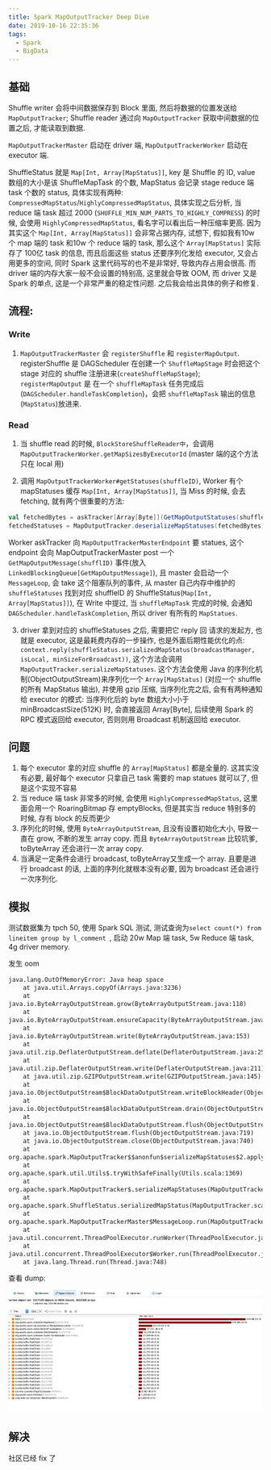 ```yaml
---
title: Spark MapOutputTracker Deep Dive
date: 2019-10-16 22:35:36
tags:
  - Spark
  - BigData
---
```


## 基础
Shuffle writer 会将中间数据保存到 Block 里面, 然后将数据的位置发送给 `MapOutputTracker`; Shuffle reader 通过向 `MapOutputTracker` 获取中间数据的位置之后, 才能读取到数据.

`MapOutputTrackerMaster` 启动在 driver 端, `MapOutputTrackerWorker` 启动在 executor 端.

ShuffleStatus 就是 `Map[Int, Array[MapStatus]]`, key 是 Shuffle 的 ID, value 数组的大小是该 ShuffleMapTask 的个数, MapStatus 会记录 stage reduce 端 task 个数的 status, 具体实现有两种: `CompressedMapStatus`/`HighlyCompressedMapStatus`, 具体实现之后分析, 当 reduce 端 task 超过 2000 (`SHUFFLE_MIN_NUM_PARTS_TO_HIGHLY_COMPRESS`) 的时候, 会使用 `HighlyCompressedMapStatus`, 看名字可以看出后一种压缩率更高. 因为其实这个 `Map[Int, Array[MapStatus]]` 会非常占据内存, 试想下, 假如我有10w 个 map 端的 task 和10w 个 reduce 端的 task, 那么这个 `Array[MapStatus]` 实际存了 100亿 task 的信息, 而且后面这些 status 还要序列化发给 executor, 又会占用更多的空间, 同时 Spark 这里代码写的也不是非常好, 导致内存占用会很高. 而 driver 端的内存大家一般不会设置的特别高, 这里就会导致 OOM, 而 driver 又是 Spark 的单点, 这是一个非常严重的稳定性问题. 之后我会给出具体的例子和修复.

## 流程:

### Write
1. `MapOutputTrackerMaster` 会 `registerShuffle` 和 `registerMapOutput`. registerShuffle 是 DAGScheduler 在创建一个 `ShuffleMapStage` 时会把这个 stage 对应的 shuffle 注册进来(`createShuffleMapStage`); `registerMapOutput` 是 在一个 `shuffleMapTask` 任务完成后(`DAGScheduler.handleTaskCompletion`)，会把 `shuffleMapTask` 输出的信息(`MapStatus`)放进来.

### Read
1. 当 shuffle read 的时候, `BlockStoreShuffleReader中`，会调用 `MapOutputTrackerWorker.getMapSizesByExecutorId` (master 端的这个方法只在 local 用)

2. 调用 `MapOutputTrackerWorker#getStatuses(shuffleID)`, Worker 有个 mapStatuses 缓存 `Map[Int, Array[MapStatus]]`, 当 Miss 的时候, 会去 fetching, 就有两个很重要的方法:
```scala
val fetchedBytes = askTracker[Array[Byte]](GetMapOutputStatuses(shuffleId))
fetchedStatuses = MapOutputTracker.deserializeMapStatuses(fetchedBytes) // 有两种模式 direct 的和 broadcast 的
```
Worker askTracker 向 `MapOutputTrackerMasterEndpoint` 要 statues, 这个 endpoint 会向 MapOutputTrackerMaster post 一个 `GetMapOutputMessage(shufflID)` 事件(放入 `LinkedBlockingQueue[GetMapOutputMessage]`), 且 master 会启动一个 `MessageLoop`, 会 take 这个阻塞队列的事件, 从 master 自己内存中维护的 `shuffleStatuses` 找到对应 shuffleID 的 ShuffleStatus(`Map[Int, Array[MapStatus]]`), 在 Write 中提过, 当 `shuffleMapTask` 完成的时候, 会通知 `DAGScheduler.handleTaskCompletion`, 所以 driver 有所有的 `MapStatues`.

3. driver 拿到对应的 shuffleStatuses 之后, 需要把它 reply 回 请求的发起方, 也就是 executor, 这是最耗费内存的一步操作, 也是外面后期性能优化的点: `context.reply(shuffleStatus.serializedMapStatus(broadcastManager, isLocal, minSizeForBroadcast))`, 这个方法会调用 `MapOutputTracker.serializeMapStatuses`. 这个方法会使用 Java 的序列化机制(ObjectOutputStream)来序列化一个 `Array[MapStatus]` (对应一个 shuffle 的所有 MapStatus 输出), 并使用 gzip 压缩, 当序列化完之后, 会有有两种通知给 executor 的模式: 当序列化后的 byte 数组大小小于 minBroadcastSize(512K) 时, 会直接返回 Array[Byte], 后续使用 Spark 的 RPC 模式返回给 executor, 否则则用 Broadcast 机制返回给 executor.

## 问题

1. 每个 executor 拿的对应 shuffle 的 `Array[MapStatus]` 都是全量的. 这其实没有必要, 最好每个 executor 只拿自己 task 需要的 map statues 就可以了, 但是这个实现不容易
2. 当 reduce 端 task 非常多的时候, 会使用 `HighlyCompressedMapStatus`, 这里面会用一个 RoaringBitmap 存 emptyBlocks, 但是其实当 reduce 特别多的时候, 存有 block 的反而更少 
3. 序列化的时候, 使用 `ByteArrayOutputStream`, 且没有设置初始化大小, 导致一直在 grow, 不断的发生 array copy. 而且 `ByteArrayOutputStream` 比较坑爹, toByteArray 还会进行一次 array copy.
4. 当满足一定条件会进行 broadcast, toByteArray又生成一个 array. 且要是进行 broadcast 的话, 上面的序列化就根本没有必要, 因为 broadcast 还会进行一次序列化.

## 模拟
测试数据集为 tpch 50, 使用 Spark SQL 测试, 测试查询为`select count(*) from lineitem group by l_comment `, 启动 20w Map 端 task, 5w Reduce 端 task, 4g driver memory.

发生 oom
```
java.lang.OutOfMemoryError: Java heap space
    at java.util.Arrays.copyOf(Arrays.java:3236)
    at java.io.ByteArrayOutputStream.grow(ByteArrayOutputStream.java:118)
    at java.io.ByteArrayOutputStream.ensureCapacity(ByteArrayOutputStream.java:93)
    at java.io.ByteArrayOutputStream.write(ByteArrayOutputStream.java:153)
    at java.util.zip.DeflaterOutputStream.deflate(DeflaterOutputStream.java:253)
    at java.util.zip.DeflaterOutputStream.write(DeflaterOutputStream.java:211)
    at java.util.zip.GZIPOutputStream.write(GZIPOutputStream.java:145)
    at java.io.ObjectOutputStream$BlockDataOutputStream.writeBlockHeader(ObjectOutputStream.java:1894)
    at java.io.ObjectOutputStream$BlockDataOutputStream.drain(ObjectOutputStream.java:1875)
    at java.io.ObjectOutputStream$BlockDataOutputStream.flush(ObjectOutputStream.java:1822)
    at java.io.ObjectOutputStream.flush(ObjectOutputStream.java:719)
    at java.io.ObjectOutputStream.close(ObjectOutputStream.java:740)
    at org.apache.spark.MapOutputTracker$$anonfun$serializeMapStatuses$2.apply$mcV$sp(MapOutputTracker.scala:804)
    at org.apache.spark.util.Utils$.tryWithSafeFinally(Utils.scala:1369)
    at org.apache.spark.MapOutputTracker$.serializeMapStatuses(MapOutputTracker.scala:803)
    at org.apache.spark.ShuffleStatus.serializedMapStatus(MapOutputTracker.scala:174)
    at org.apache.spark.MapOutputTrackerMaster$MessageLoop.run(MapOutputTracker.scala:397)
    at java.util.concurrent.ThreadPoolExecutor.runWorker(ThreadPoolExecutor.java:1149)
    at java.util.concurrent.ThreadPoolExecutor$Worker.run(ThreadPoolExecutor.java:624)
    at java.lang.Thread.run(Thread.java:748)
```

查看 dump:

![](Spark-MapOutputTracker-Deep-Dive/20191016230210.png)


## 解决
社区已经 fix 了


